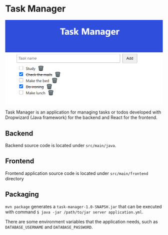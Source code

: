 # Task Manager

![img.png](src/main/resources/img.png)

Task Manager is an application for managing tasks or todos developed with Dropwizard (Java framework) for the backend
and React for the frontend.

## Backend

Backend source code is located under `src/main/java`.

## Frontend

Frontend application source code is located under `src/main/frontend` directory

## Packaging

`mvn package` generates a `task-manager-1.0-SNAPSH.jar` that can be executed with
command `$ java -jar /path/to/jar server application.yml`.

There are some environment variables that the application needs, such as `DATABASE_USERNAME` and `DATABASE_PASSWORD`.
